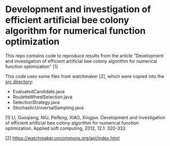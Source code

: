 # Development and investigation of efficient artificial bee colony algorithm for numerical function optimization

This repo contains code to reproduce results from the article "Development and investigation of efficient artificial bee colony algorithm for numerical function optimization" [1]

This code uses some files from watchmaker [2], which were copied into the [src directory](./src/):
- EvaluatedCandidate.java
- RouletteWheelSelection.java
- SelectionStrategy.java
- StochasticUniversalSampling.java


[1] LI, Guoqiang; NIU, Peifeng; XIAO, Xingjun. Development and investigation of efficient artificial bee colony algorithm for numerical function optimization. Applied soft computing, 2012, 12.1: 320-332.

[2] https://watchmaker.uncommons.org/api/index.html